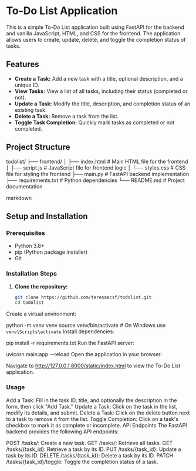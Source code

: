 # To-Do List Application

This is a simple To-Do List application built using FastAPI for the backend and vanilla JavaScript, HTML, and CSS for the frontend. The application allows users to create, update, delete, and toggle the completion status of tasks.

## Features

- **Create a Task:** Add a new task with a title, optional description, and a unique ID.
- **View Tasks:** View a list of all tasks, including their status (completed or not).
- **Update a Task:** Modify the title, description, and completion status of an existing task.
- **Delete a Task:** Remove a task from the list.
- **Toggle Task Completion:** Quickly mark tasks as completed or not completed.

## Project Structure

todolist/
├── frontend/
│ ├── index.html # Main HTML file for the frontend
│ ├── script.js # JavaScript file for frontend logic
│ └── styles.css # CSS file for styling the frontend
├── main.py # FastAPI backend implementation
├── requirements.txt # Python dependencies
└── README.md # Project documentation

markdown

## Setup and Installation

### Prerequisites

- Python 3.8+
- pip (Python package installer)
- Git

### Installation Steps

1. **Clone the repository:**

   ```bash
   git clone https://github.com/teresaacsf/todolist.git
   cd todolist
Create a virtual environment:


python -m venv venv
source venv/bin/activate  # On Windows use `venv\Scripts\activate`
Install dependencies:


pip install -r requirements.txt
Run the FastAPI server:


uvicorn main:app --reload
Open the application in your browser:

Navigate to http://127.0.0.1:8000/static/index.html to view the To-Do List application.

### Usage
Add a Task: Fill in the task ID, title, and optionally the description in the form, then click "Add Task."
Update a Task: Click on the task in the list, modify its details, and submit.
Delete a Task: Click on the delete button next to a task to remove it from the list.
Toggle Completion: Click on a task's checkbox to mark it as complete or incomplete.
API Endpoints
The FastAPI backend provides the following API endpoints:

POST /tasks/: Create a new task.
GET /tasks/: Retrieve all tasks.
GET /tasks/{task_id}: Retrieve a task by its ID.
PUT /tasks/{task_id}: Update a task by its ID.
DELETE /tasks/{task_id}: Delete a task by its ID.
PATCH /tasks/{task_id}/toggle: Toggle the completion status of a task.

